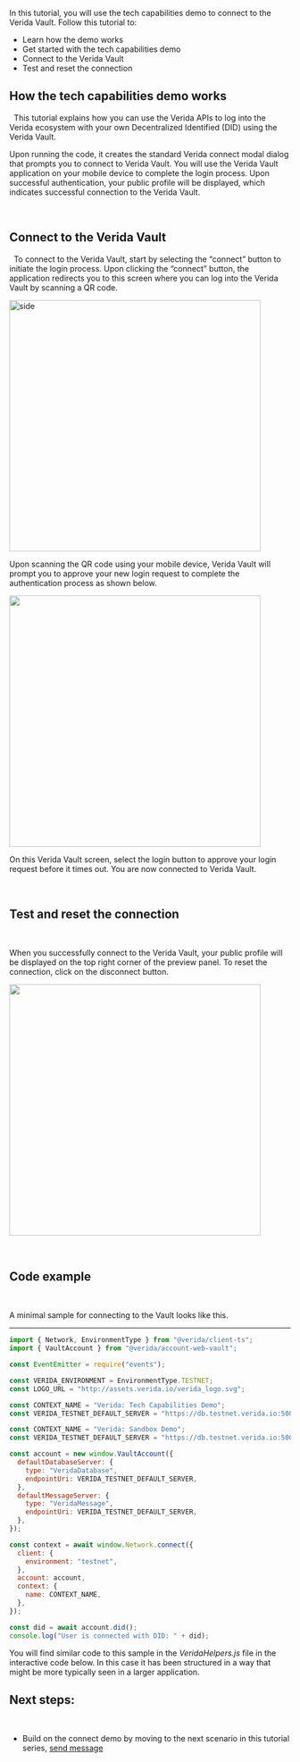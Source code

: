 In this tutorial, you will use the tech capabilities demo to connect to the Verida Vault. Follow this tutorial to:
&nbsp;

- Learn how the demo works
- Get started with the tech capabilities demo
- Connect to the Verida Vault
- Test and reset the connection
  &nbsp;

## How the tech capabilities demo works

&nbsp;
This tutorial explains how you can use the Verida APIs to log into the Verida ecosystem with your own Decentralized Identified (DID) using the Verida Vault.
&nbsp;

Upon running the code, it creates the standard Verida connect modal dialog that prompts you to connect to Verida Vault. You will use the Verida Vault application on your mobile device to complete the login process. Upon successful authentication, your public profile will be displayed, which indicates successful connection to the Verida Vault.

&nbsp;

## Connect to the Verida Vault

&nbsp;
To connect to the Verida Vault, start by selecting the “connect” button to initiate the login process. Upon clicking the “connect” button, the application redirects you to this screen where you can log into the Verida Vault by scanning a QR code.

<img class="md-img" src="./media/scan-qr-code-demo.png" height="450" alt="side"/>

Upon scanning the QR code using your mobile device, Verida Vault will prompt you to approve your new login request to complete the authentication process as shown below.

<img class="md-img"  src="/media/vault-login-demo.png"  height="450" />

On this Verida Vault screen, select the login button to approve your login request before it times out. You are now connected to Verida Vault.

&nbsp;

## Test and reset the connection

&nbsp;

When you successfully connect to the Verida Vault, your public profile will be displayed on the top right corner of the preview panel. To reset the connection, click on the disconnect button.

<img class="md-img"  src="./media/connected-screen.png"  height="450" />

&nbsp;

## Code example

&nbsp;

A minimal sample for connecting to the Vault looks like this.

---

```js
import { Network, EnvironmentType } from "@verida/client-ts";
import { VaultAccount } from "@verida/account-web-vault";

const EventEmitter = require("events");

const VERIDA_ENVIRONMENT = EnvironmentType.TESTNET;
const LOGO_URL = "http://assets.verida.io/verida_logo.svg";

const CONTEXT_NAME = "Verida: Tech Capabilities Demo";
const VERIDA_TESTNET_DEFAULT_SERVER = "https://db.testnet.verida.io:5002/";

const CONTEXT_NAME = "Verida: Sandbox Demo";
const VERIDA_TESTNET_DEFAULT_SERVER = "https://db.testnet.verida.io:5002/";

const account = new window.VaultAccount({
  defaultDatabaseServer: {
    type: "VeridaDatabase",
    endpointUri: VERIDA_TESTNET_DEFAULT_SERVER,
  },
  defaultMessageServer: {
    type: "VeridaMessage",
    endpointUri: VERIDA_TESTNET_DEFAULT_SERVER,
  },
});

const context = await window.Network.connect({
  client: {
    environment: "testnet",
  },
  account: account,
  context: {
    name: CONTEXT_NAME,
  },
});

const did = await account.did();
console.log("User is connected with DID: " + did);
```

You will find similar code to this sample in the _VeridaHelpers.js_ file in the interactive code below. In this case it has been structured in a way that might be more typically seen in a larger application.
&nbsp;

## Next steps:

&nbsp;

- Build on the connect demo by moving to the next scenario in this tutorial series, [send message](./send-message)

```

```
